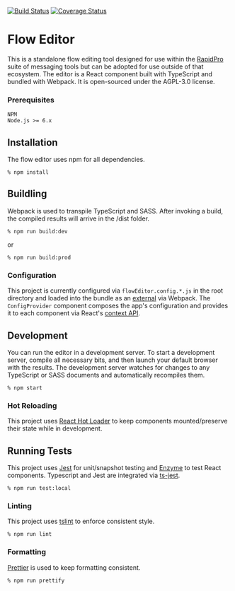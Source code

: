 [![Build Status](https://travis-ci.org/nyaruka/floweditor.svg?branch=master)](https://travis-ci.org/nyaruka/floweditor)
[![Coverage Status](https://coveralls.io/repos/github/nyaruka/floweditor/badge.svg?branch=master)](https://coveralls.io/github/nyaruka/floweditor?branch=master)

# Flow Editor
This is a standalone flow editing tool designed for use within the [RapidPro](https://github.com/rapidpro/rapidpro)
 suite of messaging tools but can be adopted for use outside of that ecosystem. The editor is a React component built with TypeScript and bundled with Webpack. It is open-sourced under the AGPL-3.0 license.
 
 
### Prerequisites
```
NPM
Node.js >= 6.x
```

## Installation
The flow editor uses npm for all dependencies.
```
% npm install
```

## Buildling
Webpack is used to transpile TypeScript and SASS. After invoking a build, the compiled results will arrive in the /dist folder.
```
% npm run build:dev
```
or
```
% npm run build:prod
```

### Configuration

This project is currently configured via `flowEditor.config.*.js` in the root directory and loaded into the bundle as an [external](https://webpack.js.org/configuration/externals/) via Webpack. The `ConfigProvider` component composes the app's configuration and provides it to each component via React's [context API](https://reactjs.org/docs/context.html). 

## Development
You can run the editor in a development server. To start a development server, compile all necessary bits, and then launch your default browser with the results. The development server watches for changes to any TypeScript or SASS documents and automatically recompiles them. 
```
% npm start
```

### Hot Reloading
This project uses [React Hot Loader](https://github.com/gaearon/react-hot-loader) to keep components mounted/preserve their state while in development.

## Running Tests

This project uses [Jest](https://facebook.github.io/jest/) for unit/snapshot testing and [Enzyme](https://github.com/airbnb/enzyme) to test React components. Typescript and Jest are integrated via [ts-jest](https://github.com/kulshekhar/ts-jest). 

```
% npm run test:local 
```
### Linting

This project uses [tslint](https://github.com/palantir/tslint) to enforce consistent style.

```
% npm run lint
```

### Formatting

[Prettier](https://github.com/prettier/prettier) is used to keep formatting consistent.

```
% npm run prettify
```


